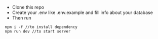 - Clone this repo
- Create your .env like .env.example and fill info about your database
- Then run

```
npm i -f //to install dependency
npm run dev //to start server
```
